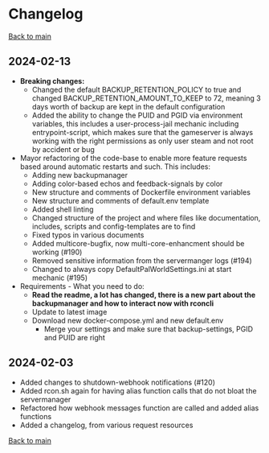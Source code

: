 # Changelog

[Back to main](README.md#changelog)

## 2024-02-13
* **Breaking changes:** 
  * Changed the default BACKUP_RETENTION_POLICY to true and changed BACKUP_RETENTION_AMOUNT_TO_KEEP to 72, meaning 3 days worth of backup are kept in the default configuration
  * Added the ability to change the PUID and PGID via environment variables, this includes a user-process-jail mechanic including entrypoint-script, which makes sure that the gameserver is always working with the right permissions as only user steam and not root by accident or bug 
* Mayor refactoring of the code-base to enable more feature requests based around automatic restarts and such. This includes:
  * Adding new backupmanager
  * Adding color-based echos and feedback-signals by color
  * New structure and comments of Dockerfile environment variables
  * New structure and comments of default.env template
  * Added shell linting
  * Changed structure of the project and where files like documentation, includes, scripts and config-templates are to find
  * Fixed typos in various documents
  * Added multicore-bugfix, now multi-core-enhancment should be working (#190)
  * Removed sensitive information from the servermanger logs (#194)
  * Changed to always copy DefaultPalWorldSettings.ini at start mechanic (#195)
* Requirements - What you need to do:
  * **Read the readme, a lot has changed, there is a new part about the backupmanager and how to interact now with rconcli**
  * Update to latest image
  * Download new docker-compose.yml and new default.env
    * Merge your settings and make sure that backup-settings, PGID and PUID are right

## 2024-02-03

* Added changes to shutdown-webhook notifications (#120)
* Added rcon.sh again for having alias function calls that do not bloat the servermanager
* Refactored how webhook messages function are called and added alias functions
* Added a changelog, from various request resources

[Back to main](README.md#changelog)

